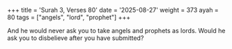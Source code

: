 +++
title = 'Surah 3, Verses 80'
date = '2025-08-27'
weight = 373
ayah = 80
tags = ["angels", "lord", "prophet"]
+++

And he would never ask you to take angels and prophets as lords. Would he ask you to disbelieve after you have submitted?